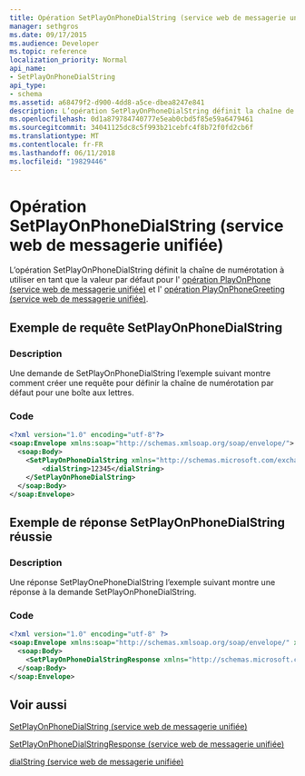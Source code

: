 ```yaml
---
title: Opération SetPlayOnPhoneDialString (service web de messagerie unifiée)
manager: sethgros
ms.date: 09/17/2015
ms.audience: Developer
ms.topic: reference
localization_priority: Normal
api_name:
- SetPlayOnPhoneDialString
api_type:
- schema
ms.assetid: a68479f2-d900-4dd8-a5ce-dbea8247e841
description: L’opération SetPlayOnPhoneDialString définit la chaîne de numérotation à utiliser en tant que la valeur par défaut pour l’opération PlayOnPhone (service web de messagerie unifiée) et l’opération PlayOnPhoneGreeting (service web de messagerie unifiée).
ms.openlocfilehash: 0d1a879784740777e5eab0cbd5f85e59a6479461
ms.sourcegitcommit: 34041125dc8c5f993b21cebfc4f8b72f0fd2cb6f
ms.translationtype: MT
ms.contentlocale: fr-FR
ms.lasthandoff: 06/11/2018
ms.locfileid: "19829446"
---
```

# <a name="setplayonphonedialstring-operation-um-web-service"></a>Opération SetPlayOnPhoneDialString (service web de messagerie unifiée)

L’opération SetPlayOnPhoneDialString définit la chaîne de numérotation à utiliser en tant que la valeur par défaut pour l' [opération PlayOnPhone (service web de messagerie unifiée)](playonphone-operation-um-web-service.md) et l' [opération PlayOnPhoneGreeting (service web de messagerie unifiée)](playonphonegreeting-operation-um-web-service.md).
  
## <a name="setplayonphonedialstring-request-example"></a>Exemple de requête SetPlayOnPhoneDialString

### <a name="description"></a>Description

Une demande de SetPlayOnPhoneDialString l’exemple suivant montre comment créer une requête pour définir la chaîne de numérotation par défaut pour une boîte aux lettres.
  
### <a name="code"></a>Code

```XML
<?xml version="1.0" encoding="utf-8"?>
<soap:Envelope xmlns:soap="http://schemas.xmlsoap.org/soap/envelope/">
  <soap:Body>
    <SetPlayOnPhoneDialString xmlns="http://schemas.microsoft.com/exchange/services/2006/messages">
        <dialString>12345</dialString>
    </SetPlayOnPhoneDialString>
  </soap:Body>
</soap:Envelope>
```

## <a name="successful-setplayonphonedialstring-response-example"></a>Exemple de réponse SetPlayOnPhoneDialString réussie

### <a name="description"></a>Description

Une réponse SetPlayOnePhoneDialString l’exemple suivant montre une réponse à la demande SetPlayOnPhoneDialString.
  
### <a name="code"></a>Code

```XML
<?xml version="1.0" encoding="utf-8" ?> 
<soap:Envelope xmlns:soap="http://schemas.xmlsoap.org/soap/envelope/" xmlns:xsi="http://www.w3.org/2001/XMLSchema-instance" xmlns:xsd="http://www.w3.org/2001/XMLSchema">
  <soap:Body>
    <SetPlayOnPhoneDialStringResponse xmlns="http://schemas.microsoft.com/exchange/services/2006/messages" /> 
  </soap:Body>
</soap:Envelope>
```

## <a name="see-also"></a>Voir aussi



[SetPlayOnPhoneDialString (service web de messagerie unifiée)](setplayonphonedialstring-um-web-service.md)
  
[SetPlayOnPhoneDialStringResponse (service web de messagerie unifiée)](setplayonphonedialstringresponse-um-web-service.md)
  
[dialString (service web de messagerie unifiée)](dialstring-um-web-service.md)

